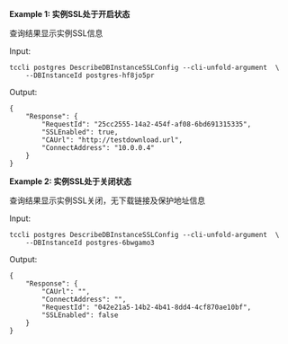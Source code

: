 **Example 1: 实例SSL处于开启状态**

查询结果显示实例SSL信息

Input: 

```
tccli postgres DescribeDBInstanceSSLConfig --cli-unfold-argument  \
    --DBInstanceId postgres-hf8jo5pr
```

Output: 
```
{
    "Response": {
        "RequestId": "25cc2555-14a2-454f-af08-6bd691315335",
        "SSLEnabled": true,
        "CAUrl": "http://testdownload.url",
        "ConnectAddress": "10.0.0.4"
    }
}
```

**Example 2: 实例SSL处于关闭状态**

查询结果显示实例SSL关闭，无下载链接及保护地址信息

Input: 

```
tccli postgres DescribeDBInstanceSSLConfig --cli-unfold-argument  \
    --DBInstanceId postgres-6bwgamo3
```

Output: 
```
{
    "Response": {
        "CAUrl": "",
        "ConnectAddress": "",
        "RequestId": "042e21a5-14b2-4b41-8dd4-4cf870ae10bf",
        "SSLEnabled": false
    }
}
```

